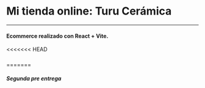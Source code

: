 # Mi tienda online: Turu Cerámica

- - - 

#### Ecommerce realizado con React + Vite.
<<<<<<< HEAD
##### 
=======
##### Segunda pre entrega

